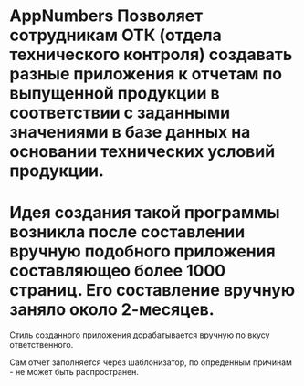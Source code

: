 # AppNumbers Позволяет сотрудникам ОТК (отдела технического контроля) создавать разные приложения к отчетам по выпущенной продукции в соответствии с заданными значениями в базе данных на основании технических условий продукции.
# Идея создания такой программы возникла после составлении вручную подобного приложения составляющео более 1000 страниц. Его составление вручную заняло около 2-месяцев.
<p>Стиль созданного приложения дорабатывается вручную по вкусу ответственного.</p>
<p>Сам отчет заполняется через шаблонизатор, по опреденным причинам - не может быть распространен. </p>

